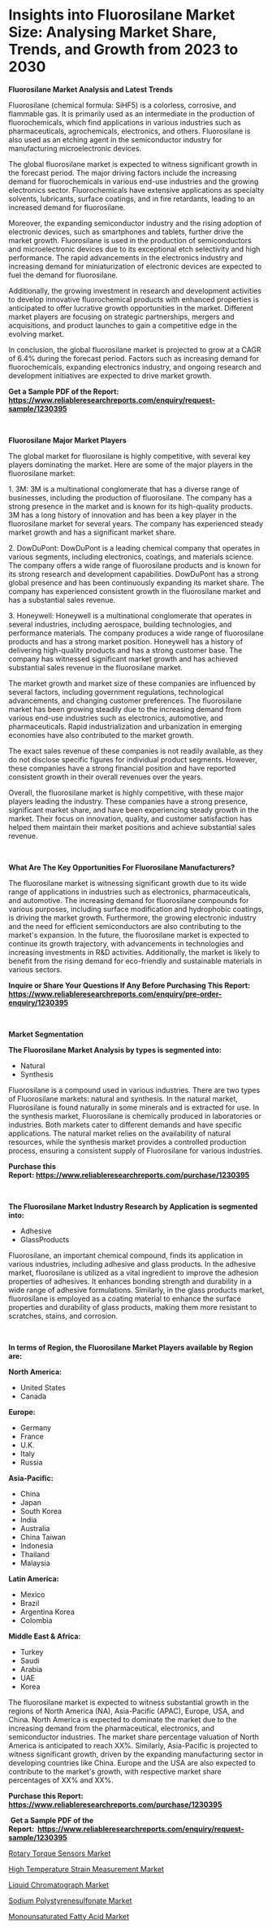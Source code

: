 <p><h1>Insights into Fluorosilane Market Size: Analysing Market Share, Trends, and Growth from 2023 to 2030</h1></p><p><strong>Fluorosilane Market Analysis and Latest Trends</strong></p>
<p><p>Fluorosilane (chemical formula: SiHF5) is a colorless, corrosive, and flammable gas. It is primarily used as an intermediate in the production of fluorochemicals, which find applications in various industries such as pharmaceuticals, agrochemicals, electronics, and others. Fluorosilane is also used as an etching agent in the semiconductor industry for manufacturing microelectronic devices.</p><p>The global fluorosilane market is expected to witness significant growth in the forecast period. The major driving factors include the increasing demand for fluorochemicals in various end-use industries and the growing electronics sector. Fluorochemicals have extensive applications as specialty solvents, lubricants, surface coatings, and in fire retardants, leading to an increased demand for fluorosilane.</p><p>Moreover, the expanding semiconductor industry and the rising adoption of electronic devices, such as smartphones and tablets, further drive the market growth. Fluorosilane is used in the production of semiconductors and microelectronic devices due to its exceptional etch selectivity and high performance. The rapid advancements in the electronics industry and increasing demand for miniaturization of electronic devices are expected to fuel the demand for fluorosilane.</p><p>Additionally, the growing investment in research and development activities to develop innovative fluorochemical products with enhanced properties is anticipated to offer lucrative growth opportunities in the market. Different market players are focusing on strategic partnerships, mergers and acquisitions, and product launches to gain a competitive edge in the evolving market.</p><p>In conclusion, the global fluorosilane market is projected to grow at a CAGR of 6.4% during the forecast period. Factors such as increasing demand for fluorochemicals, expanding electronics industry, and ongoing research and development initiatives are expected to drive market growth.</p></p>
<p><strong>Get a Sample PDF of the Report:&nbsp; <a href="https://www.reliableresearchreports.com/enquiry/request-sample/1230395">https://www.reliableresearchreports.com/enquiry/request-sample/1230395</a></strong></p>
<p>&nbsp;</p>
<p><strong>Fluorosilane Major Market Players</strong></p>
<p><p>The global market for fluorosilane is highly competitive, with several key players dominating the market. Here are some of the major players in the fluorosilane market:</p><p>1. 3M: 3M is a multinational conglomerate that has a diverse range of businesses, including the production of fluorosilane. The company has a strong presence in the market and is known for its high-quality products. 3M has a long history of innovation and has been a key player in the fluorosilane market for several years. The company has experienced steady market growth and has a significant market share.</p><p>2. DowDuPont: DowDuPont is a leading chemical company that operates in various segments, including electronics, coatings, and materials science. The company offers a wide range of fluorosilane products and is known for its strong research and development capabilities. DowDuPont has a strong global presence and has been continuously expanding its market share. The company has experienced consistent growth in the fluorosilane market and has a substantial sales revenue.</p><p>3. Honeywell: Honeywell is a multinational conglomerate that operates in several industries, including aerospace, building technologies, and performance materials. The company produces a wide range of fluorosilane products and has a strong market position. Honeywell has a history of delivering high-quality products and has a strong customer base. The company has witnessed significant market growth and has achieved substantial sales revenue in the fluorosilane market.</p><p>The market growth and market size of these companies are influenced by several factors, including government regulations, technological advancements, and changing customer preferences. The fluorosilane market has been growing steadily due to the increasing demand from various end-use industries such as electronics, automotive, and pharmaceuticals. Rapid industrialization and urbanization in emerging economies have also contributed to the market growth.</p><p>The exact sales revenue of these companies is not readily available, as they do not disclose specific figures for individual product segments. However, these companies have a strong financial position and have reported consistent growth in their overall revenues over the years.</p><p>Overall, the fluorosilane market is highly competitive, with these major players leading the industry. These companies have a strong presence, significant market share, and have been experiencing steady growth in the market. Their focus on innovation, quality, and customer satisfaction has helped them maintain their market positions and achieve substantial sales revenue.</p></p>
<p>&nbsp;</p>
<p><strong>What Are The Key Opportunities For Fluorosilane Manufacturers?</strong></p>
<p><p>The fluorosilane market is witnessing significant growth due to its wide range of applications in industries such as electronics, pharmaceuticals, and automotive. The increasing demand for fluorosilane compounds for various purposes, including surface modification and hydrophobic coatings, is driving the market growth. Furthermore, the growing electronic industry and the need for efficient semiconductors are also contributing to the market's expansion. In the future, the fluorosilane market is expected to continue its growth trajectory, with advancements in technologies and increasing investments in R&D activities. Additionally, the market is likely to benefit from the rising demand for eco-friendly and sustainable materials in various sectors.</p></p>
<p><strong>Inquire or Share Your Questions If Any Before Purchasing This Report: <a href="https://www.reliableresearchreports.com/enquiry/pre-order-enquiry/1230395">https://www.reliableresearchreports.com/enquiry/pre-order-enquiry/1230395</a></strong></p>
<p>&nbsp;</p>
<p><strong>Market Segmentation</strong></p>
<p><strong>The Fluorosilane Market Analysis by types is segmented into:</strong></p>
<p><ul><li>Natural</li><li>Synthesis</li></ul></p>
<p><p>Fluorosilane is a compound used in various industries. There are two types of Fluorosilane markets: natural and synthesis. In the natural market, Fluorosilane is found naturally in some minerals and is extracted for use. In the synthesis market, Fluorosilane is chemically produced in laboratories or industries. Both markets cater to different demands and have specific applications. The natural market relies on the availability of natural resources, while the synthesis market provides a controlled production process, ensuring a consistent supply of Fluorosilane for various industries.</p></p>
<p><strong>Purchase this Report:&nbsp;<a href="https://www.reliableresearchreports.com/purchase/1230395">https://www.reliableresearchreports.com/purchase/1230395</a></strong></p>
<p>&nbsp;</p>
<p><strong>The Fluorosilane Market Industry Research by Application is segmented into:</strong></p>
<p><ul><li>Adhesive</li><li>GlassProducts</li></ul></p>
<p><p>Fluorosilane, an important chemical compound, finds its application in various industries, including adhesive and glass products. In the adhesive market, fluorosilane is utilized as a vital ingredient to improve the adhesion properties of adhesives. It enhances bonding strength and durability in a wide range of adhesive formulations. Similarly, in the glass products market, fluorosilane is employed as a coating material to enhance the surface properties and durability of glass products, making them more resistant to scratches, stains, and corrosion.</p></p>
<p>&nbsp;</p>
<p><strong>In terms of Region, the Fluorosilane Market Players available by Region are:</strong></p>
<p>
    <p> <strong> North America: </strong>
        <ul>
            <li>United States</li>
            <li>Canada</li>
        </ul>
        </p> 
    <p> <strong> Europe: </strong>
        <ul>
            <li>Germany</li>
            <li>France</li>
            <li>U.K.</li>
            <li>Italy</li>
            <li>Russia</li>
        </ul>
        </p> 
    <p> <strong> Asia-Pacific: </strong>
        <ul>
            <li>China</li>
            <li>Japan</li>
            <li>South Korea</li>
            <li>India</li>
            <li>Australia</li>
            <li>China Taiwan</li>
            <li>Indonesia</li>
            <li>Thailand</li>
            <li>Malaysia</li>
        </ul>
        </p> 
    <p> <strong> Latin America: </strong>
        <ul>
            <li>Mexico</li>
            <li>Brazil</li>
            <li>Argentina Korea</li>
            <li>Colombia</li>
        </ul>
        </p> 
    <p> <strong> Middle East & Africa: </strong>
        <ul>
            <li>Turkey</li>
            <li>Saudi</li>
            <li>Arabia</li>
            <li>UAE</li>
            <li>Korea</li>
        </ul>
    </p>
    </p>
<p><p>The fluorosilane market is expected to witness substantial growth in the regions of North America (NA), Asia-Pacific (APAC), Europe, USA, and China. North America is expected to dominate the market due to the increasing demand from the pharmaceutical, electronics, and semiconductor industries. The market share percentage valuation of North America is anticipated to reach XX%. Similarly, Asia-Pacific is projected to witness significant growth, driven by the expanding manufacturing sector in developing countries like China. Europe and the USA are also expected to contribute to the market's growth, with respective market share percentages of XX% and XX%.</p></p>
<p><strong>Purchase this Report: <a href="https://www.reliableresearchreports.com/purchase/1230395">https://www.reliableresearchreports.com/purchase/1230395</a></strong></p>
<p>&nbsp;<strong>Get a Sample PDF of the Report:&nbsp;&nbsp;<a href="https://www.reliableresearchreports.com/enquiry/request-sample/1230395">https://www.reliableresearchreports.com/enquiry/request-sample/1230395</a></strong></p>
<p><strong></strong></p>
<p><p><a href="https://medium.com/@joshuahintz2023/analyzing-rotary-torque-sensors-market-global-industry-perspective-and-forecast-2023-to-2030-0a1a8a2cc2d6">Rotary Torque Sensors Market</a></p><p><a href="https://medium.com/@hesterorn1944/high-temperature-strain-measurement-market-analysis-and-sze-forecasted-for-period-from-2023-to-2030-a34edc8b52dc">High Temperature Strain Measurement Market</a></p><p><a href="https://medium.com/@markuspagac/liquid-chromatograph-market-exploring-market-share-market-trends-and-future-growth-c649fd47c995">Liquid Chromatograph Market</a></p><p><a href="https://github.com/Paul14Anderson63/Market-Research-Report-List-1/blob/main/sodium-polystyrenesulfonate-market.md">Sodium Polystyrenesulfonate Market</a></p><p><a href="https://github.com/dringals/Market-Research-Report-List-1/blob/main/monounsaturated-fatty-acid-market.md">Monounsaturated Fatty Acid Market</a></p></p>